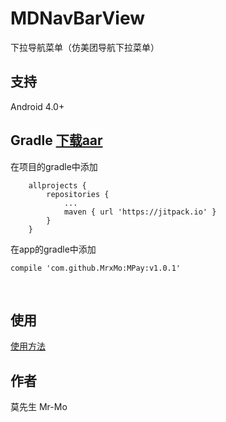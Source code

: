 # MDNavBarView
下拉导航菜单（仿美团导航下拉菜单）
<br/>


## 支持
Android 4.0+
<br/>


## Gradle [下载aar](https://github.com/MrxMo/MDNavBarView/raw/master/release/mnavbarviewlib-v1.0.0.aar)

在项目的gradle中添加
```
	allprojects {
		repositories {
			...
			maven { url 'https://jitpack.io' }
		}
	}
```

在app的gradle中添加
 ```
 compile 'com.github.MrxMo:MPay:v1.0.1'
 ```
 <br/>

## 使用
[使用方法](http://www.cnblogs.com/Mr-Mo/p/4704358.html)

## 作者
莫先生 Mr-Mo 



 

